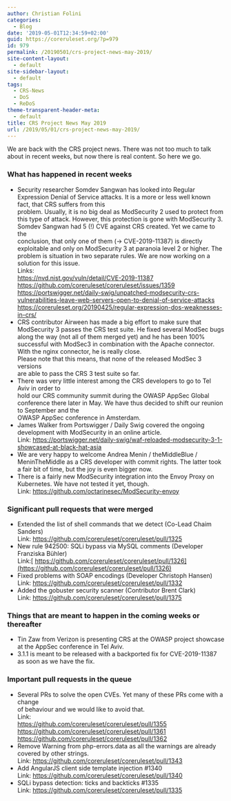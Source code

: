 ```yaml
---
author: Christian Folini
categories:
  - Blog
date: '2019-05-01T12:34:59+02:00'
guid: https://coreruleset.org/?p=979
id: 979
permalink: /20190501/crs-project-news-may-2019/
site-content-layout:
  - default
site-sidebar-layout:
  - default
tags:
  - CRS-News
  - DoS
  - ReDoS
theme-transparent-header-meta:
  - default
title: CRS Project News May 2019
url: /2019/05/01/crs-project-news-may-2019/
---
```



We are back with the CRS project news. There was not too much to talk about in recent weeks, but now there is real content. So here we go.

### **What has happened in recent weeks**

- Security researcher Somdev Sangwan has looked into Regular Expression Denial of Service attacks. It is a more or less well known fact, that CRS suffers from this  
    problem. Usually, it is no big deal as ModSecurity 2 used to protect from  
    this type of attack. However, this protection is gone with ModSecurity 3.  
    Somdev Sangwan had 5 (!) CVE against CRS created. Yet we came to the  
    conclusion, that only one of them (-&gt; CVE-2019-11387) is directly  
    exploitable and only on ModSecurity 3 at paranoia level 2 or higher. The problem is situation in two separate rules. We are now working on a solution for this issue.  
    Links:  
    <https://nvd.nist.gov/vuln/detail/CVE-2019-11387>  
    <https://github.com/coreruleset/coreruleset/issues/1359>  
    <https://portswigger.net/daily-swig/unpatched-modsecurity-crs-vulnerabilities-leave-web-servers-open-to-denial-of-service-attacks>  
    <https://coreruleset.org/20190425/regular-expression-dos-weaknesses-in-crs/>
- CRS contributor Airween has made a big effort to make sure that ModSecurity 3 passes the CRS test suite. He fixed several ModSec bugs along the way (not all of them merged yet) and he has been 100% successful with ModSec3 in combination with the Apache connector. With the nginx connector, he is really close.  
    Please note that this means, that none of the released ModSec 3 versions  
    are able to pass the CRS 3 test suite so far.
- There was very little interest among the CRS developers to go to Tel Aviv in order to  
    hold our CRS community summit during the OWASP AppSec Global conference there later in May. We have thus decided to shift our reunion to September and the  
    OWASP AppSec conference in Amsterdam.
- James Walker from Portswigger / Daily Swig covered the ongoing development with ModSecurity in an online article.  
    Link: <https://portswigger.net/daily-swig/waf-reloaded-modsecurity-3-1-showcased-at-black-hat-asia>
- We are very happy to welcome Andrea Menin / theMiddleBlue / MeninTheMiddle as a CRS developer with commit rights. The latter took a fair bit of time, but the joy is even bigger now.
- There is a fairly new ModSecurity integration into the Envoy Proxy on Kubernetes. We have not tested it yet, though.  
    Link: <https://github.com/octarinesec/ModSecurity-envoy>

### Significant pull requests that were merged

- Extended the list of shell commands that we detect (Co-Lead Chaim Sanders)  
    Link: <https://github.com/coreruleset/coreruleset/pull/1325>
- New rule 942500: SQLi bypass via MySQL comments (Developer Franziska Bühler)  
    Link:[ https://github.com/coreruleset/coreruleset/pull/1326](https://github.com/coreruleset/coreruleset/pull/1326)
- Fixed problems with SOAP encodings (Developer Christoph Hansen)  
    Link: <https://github.com/coreruleset/coreruleset/pull/1332>
- Added the gobuster security scanner (Contributor Brent Clark)  
    Link: <https://github.com/coreruleset/coreruleset/pull/1375>

### Things that are meant to happen in the coming weeks or thereafter

- Tin Zaw from Verizon is presenting CRS at the OWASP project showcase  
    at the AppSec conference in Tel Aviv.
- 3.1.1 is meant to be released with a backported fix for CVE-2019-11387 as soon as we have the fix.

### Important pull requests in the queue

- Several PRs to solve the open CVEs. Yet many of these PRs come with a change  
    of behaviour and we would like to avoid that.  
    Link:  
    <https://github.com/coreruleset/coreruleset/pull/1355>  
    <https://github.com/coreruleset/coreruleset/pull/1361>  
    <https://github.com/coreruleset/coreruleset/pull/1362>
- Remove Warning from php-errors.data as all the warnings are already  
    covered by other strings.  
    Link: <https://github.com/coreruleset/coreruleset/pull/1343>
- Add AngularJS client side template injection #1340  
    Link: <https://github.com/coreruleset/coreruleset/pull/1340>
- SQLi bypass detection: ticks and backticks #1335  
    Link: <https://github.com/coreruleset/coreruleset/pull/1335>